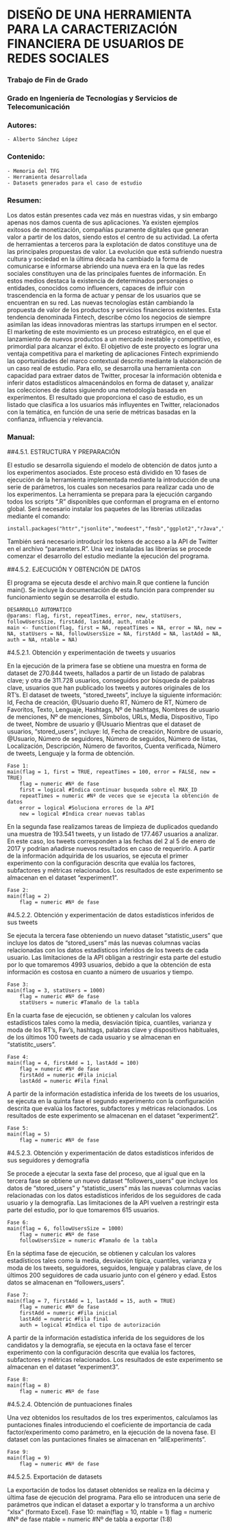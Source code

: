 # DISEÑO DE UNA HERRAMIENTA PARA LA CARACTERIZACIÓN FINANCIERA DE USUARIOS DE REDES SOCIALES 

### Trabajo de Fin de Grado
### Grado en Ingeniería de Tecnologías y Servicios de Telecomunicación

### Autores:
	- Alberto Sánchez López          

### Contenido:
	- Memoria del TFG
	- Herramienta desarrollada
	- Datasets generados para el caso de estudio

### Resumen:      

Los datos están presentes cada vez más en nuestras vidas, y sin embargo apenas nos damos cuenta de sus aplicaciones. Ya existen ejemplos exitosos de monetización, compañías puramente digitales que generan valor a partir de los datos, siendo estos el centro de su actividad. La oferta de herramientas a terceros para la explotación de datos constituye una de las principales propuestas de valor.
La evolución que está sufriendo nuestra cultura y sociedad en la última década ha cambiado la forma de comunicarse e informarse abriendo una nueva era en la que las redes sociales constituyen una de las principales fuentes de información. En estos medios destaca la existencia de determinados personajes o entidades, conocidos como influencers, capaces de influir con trascendencia en la forma de actuar y pensar de los usuarios que se encuentran en su red.
Las nuevas tecnologías están cambiando la propuesta de valor de los productos y servicios financieros existentes. Esta tendencia denominada Fintech, describe cómo los negocios de siempre asimilan las ideas innovadoras mientras las startups irrumpen en el sector. El marketing de este movimiento es un proceso estratégico, en el que el lanzamiento de nuevos productos a un mercado inestable y competitivo, es primordial para alcanzar el éxito.
El objetivo de este proyecto es lograr una ventaja competitiva para el marketing de aplicaciones Fintech exprimiendo las oportunidades del marco contextual descrito mediante la elaboración de un caso real de estudio. Para ello, se desarrolla una herramienta con capacidad para extraer datos de Twitter, procesar la información obtenida e inferir datos estadísticos almacenándolos en forma de dataset y, analizar las colecciones de datos siguiendo una metodología basada en experimentos. 
El resultado que proporciona el caso de estudio, es un listado que clasifica a los usuarios más influyentes en Twitter, relacionados con la temática, en función de una serie de métricas basadas en la confianza, influencia y relevancia.

### Manual:

##4.5.1. ESTRUCTURA Y PREPARACIÓN

El estudio se desarrolla siguiendo el modelo de obtención de datos junto a los experimentos asociados. Este proceso está dividido en 10 fases de ejecución de la herramienta implementada mediante la introducción de una serie de parámetros, los cuales son necesarios para realizar cada uno de los experimentos. 
La herramienta se prepara para la ejecución cargando todos los scripts “.R” disponibles que conforman el programa en el entorno global. Será necesario instalar los paquetes de las librerías utilizadas mediante el comando:

	install.packages("httr","jsonlite","modeest","fmsb","ggplot2","rJava","xlsx")

También será necesario introducir los tokens de acceso a la API de Twitter en el archivo “parameters.R”.
Una vez instaladas las librerías se procede comenzar el desarrollo del estudio mediante la ejecución del programa. 

##4.5.2. EJECUCIÓN Y OBTENCIÓN DE DATOS

El programa se ejecuta desde el archivo main.R que contiene la función main(). Se incluye la documentación de esta función para comprender su funcionamiento según se desarrolla el estudio. 

	DESARROLLO AUTOMATICO
	@params: flag, first, repeatTimes, error, new, statUsers, followUsersSize, firstAdd, lastAdd, auth, ntable
	main <- function(flag, first = NA, repeatTimes = NA, error = NA, new = NA, statUsers = NA, followUsersSize = NA, firstAdd = NA, lastAdd = NA, auth = NA, ntable = NA)

#4.5.2.1. Obtención y experimentación de tweets y usuarios

En la ejecución de la primera fase se obtiene una muestra en forma de dataset de 270.844 tweets, hallados a partir de un listado de palabras clave; y otra de 311.728 usuarios, conseguidos por búsqueda de palabras clave, usuarios que han publicado los tweets y autores originales de los RT’s. 
El dataset de tweets, “stored_tweets”, incluye la siguiente información: Id, Fecha de creación, @Usuario dueño RT, Número de RT, Número de Favoritos, Texto, Lenguaje, Hashtags, Nº de hashtags, Nombres de usuario de menciones, Nº de menciones, Símbolos, URLs, Media, Dispositivo, Tipo de tweet, Nombre de usuario y @Usuario
Mientras que el dataset de usuarios, “stored_users”, incluye: Id, Fecha de creación, Nombre de usuario, @Usuario, Número de seguidores, Número de seguidos, Número de listas, Localización, Descripción, Número de favoritos, Cuenta verificada, Número de tweets, Lenguaje y la forma de obtención.
	
	Fase 1: 
	main(flag = 1, first = TRUE, repeatTimes = 100, error = FALSE, new = TRUE)
		flag = numeric #Nº de fase
		first = logical #Indica continuar busqueda sobre el MAX_ID
		repeatTimes = numeric #Nº de veces que se ejecuta la obtención de datos
		error = logical #Soluciona errores de la API
		new = logical #Indica crear nuevas tablas

En la segunda fase realizamos tareas de limpieza de duplicados quedando una muestra de 193.541 tweets, y un listado de 177.467 usuarios a analizar. En este caso, los tweets corresponden a las fechas del 2 al 5 de enero de 2017 y podrían añadirse nuevos resultados en caso de requerirlo. 
A partir de la información adquirida de los usuarios, se ejecuta el primer experimento con la configuración descrita que evalúa los factores, subfactores y métricas relacionados. Los resultados de este experimento se almacenan en el dataset “experiment1”.
	
	Fase 2: 
	main(flag = 2)
		flag = numeric #Nº de fase

#4.5.2.2. Obtención y experimentación de datos estadísticos inferidos de sus tweets

Se ejecuta la tercera fase obteniendo un nuevo dataset “statistic_users” que incluye los datos de “stored_users” más las nuevas columnas vacías relacionadas con los datos estadísticos inferidos de los tweets de cada usuario. Las limitaciones de la API obligan a restringir esta parte del estudio por lo que tomaremos 4993 usuarios, debido a que la obtención de esta información es costosa en cuanto a número de usuarios y tiempo. 
	
	Fase 3: 
	main(flag = 3, statUsers = 1000)
		flag = numeric #Nº de fase
		statUsers = numeric #Tamaño de la tabla

En la cuarta fase de ejecución, se obtienen y calculan los valores estadísticos tales como la media, desviación típica, cuantiles, varianza y moda de los RT’s, Fav’s, hashtags, palabras clave y dispositivos habituales, de los últimos 100 tweets de cada usuario y se almacenan en “statistitc_users”.

	Fase 4: 
	main(flag = 4, firstAdd = 1, lastAdd = 100)
		flag = numeric #Nº de fase
		firstAdd = numeric #Fila inicial
		lastAdd = numeric #Fila final

A partir de la información estadística inferida de los tweets de los usuarios, se ejecuta en la quinta fase el segundo experimento con la configuración descrita que evalúa los factores, subfactores y métricas relacionados. Los resultados de este experimento se almacenan en el dataset “experiment2”.
	
	Fase 5: 
	main(flag = 5)
		flag = numeric #Nº de fase

#4.5.2.3. Obtención y experimentación de datos estadísticos inferidos de sus seguidores y demografía

Se procede a ejecutar la sexta fase del proceso, que al igual que en la tercera fase se obtiene un nuevo dataset “followers_users” que incluye los datos de “stored_users” y “statistic_users” más las nuevas columnas vacías relacionadas con los datos estadísticos inferidos de los seguidores de cada usuario y la demografía. Las limitaciones de la API vuelven a restringir esta parte del estudio, por lo que tomaremos 615 usuarios. 
	
	Fase 6: 
	main(flag = 6, followUsersSize = 1000)
		flag = numeric #Nº de fase
		followUsersSize = numeric #Tamaño de la tabla

En la séptima fase de ejecución, se obtienen y calculan los valores estadísticos tales como la media, desviación típica, cuantiles, varianza y moda de los tweets, seguidores, seguidos, lenguaje y palabras clave, de los últimos 200 seguidores de cada usuario junto con el género y edad. Estos datos se almacenan en “followers_users”.
	
	Fase 7: 
	main(flag = 7, firstAdd = 1, lastAdd = 15, auth = TRUE)
		flag = numeric #Nº de fase
		firstAdd = numeric #Fila inicial
		lastAdd = numeric #Fila final
		auth = logical #Indica el tipo de autorización

A partir de la información estadística inferida de los seguidores de los candidatos y la demografía, se ejecuta en la octava fase el tercer experimento con la configuración descrita que evalúa los factores, subfactores y métricas relacionados. Los resultados de este experimento se almacenan en el dataset “experiment3”.

	Fase 8: 
	main(flag = 8)
		flag = numeric #Nº de fase

#4.5.2.4. Obtención de puntuaciones finales

Una vez obtenidos los resultados de los tres experimentos, calculamos las puntaciones finales introduciendo el coeficiente de importancia de cada factor/experimento como parámetro, en la ejecución de la novena fase. El dataset con las puntaciones finales se almacenan en “allExperiments”.
	
	Fase 9: 
	main(flag = 9)
		flag = numeric #Nº de fase

#4.5.2.5. Exportación de datasets

La exportación de todos los dataset obtenidos se realiza en la décima y última fase de ejecución del programa. Para ello se introducen una serie de parámetros que indican el dataset a exportar y lo transforma a un archivo “xlsx” (formato Excel).
	Fase 10: 
	main(flag = 10, ntable = 1)
		flag = numeric #Nº de fase
		ntable = numeric #Nº de tabla a exportar (1:8)




